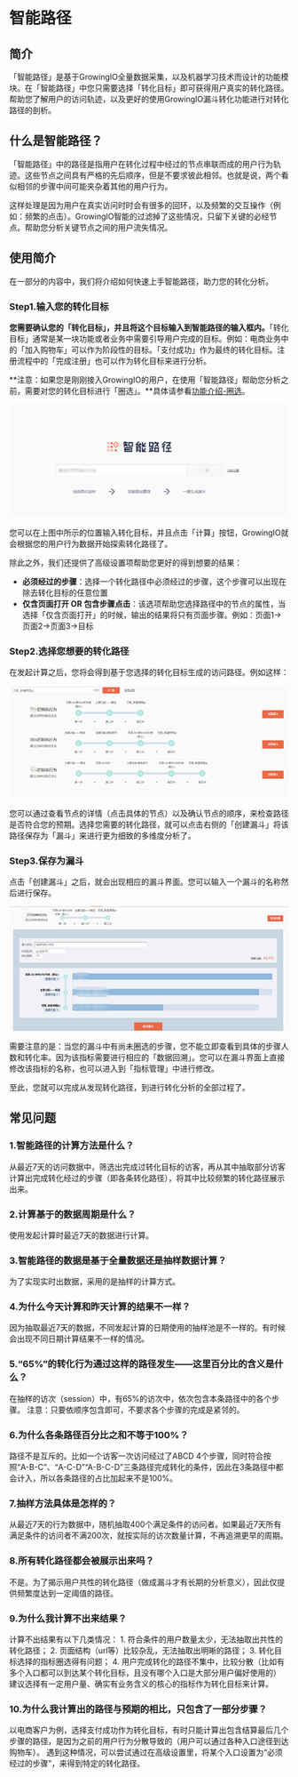# 智能路径

## 简介

「智能路径」是基于GrowingIO全量数据采集，以及机器学习技术而设计的功能模块。在「智能路径」中您只需要选择「转化目标」即可获得用户真实的转化路径。帮助您了解用户的访问轨迹，以及更好的使用GrowingIO漏斗转化功能进行对转化路径的剖析。

## 什么是智能路径？

「智能路径」中的路径是指用户在转化过程中经过的节点串联而成的用户行为轨迹。这些节点之间具有严格的先后顺序，但是不要求彼此相邻。也就是说，两个看似相邻的步骤中间可能夹杂着其他的用户行为。

这样处理是因为用户在真实访问时时会有很多的回环，以及频繁的交互操作（例如：频繁的点击）。GrowingIO智能的过滤掉了这些情况，只留下关键的必经节点。帮助您分析关键节点之间的用户流失情况。

## 使用简介

在一部分的内容中，我们将介绍如何快速上手智能路径，助力您的转化分析。

### Step1.输入您的转化目标

**您需要确认您的「转化目标」，并且将这个目标输入到智能路径的输入框内。**「转化目标」通常是某一块功能或者业务中需要引导用户完成的目标。例如：电商业务中的「加入购物车」可以作为阶段性的目标。「支付成功」作为最终的转化目标。注册流程中的「完成注册」也可以作为转化目标来进行分析。

**注意：如果您是刚刚接入GrowingIO的用户，在使用「智能路径」帮助您分析之前，需要对您的转化目标进行「圈选」。**具体请参看[功能介绍-圈选](../shu-ju-shi-shi/quan-xuan/)。

![](../.gitbook/assets/1%20%284%29.png)

您可以在上图中所示的位置输入转化目标，并且点击「计算」按钮，GrowingIO就会根据您的用户行为数据开始探索转化路径了。

除此之外，我们还提供了高级设置项帮助您更好的得到想要的结果：

* **必须经过的步骤**：选择一个转化路径中必须经过的步骤，这个步骤可以出现在除去转化目标的任意位置
* **仅含页面打开 OR 包含步骤点击**：该选项帮助您选择路径中的节点的属性，当选择「仅含页面打开」的时候，输出的结果将只有页面步骤。例如：页面1-&gt;页面2-&gt;页面3-&gt;目标

### Step2.选择您想要的转化路径

在发起计算之后，您将会得到基于您选择的转化目标生成的访问路径。例如这样：

![](../.gitbook/assets/2%20%282%29.png)

您可以通过查看节点的详情（点击具体的节点）以及确认节点的顺序，来检查路径是否符合您的预期。选择您需要的转化路径，就可以点击右侧的「创建漏斗」将该路径保存为「漏斗」来进行更为细致的多维度分析了。

### Step3.保存为漏斗

点击「创建漏斗」之后，就会出现相应的漏斗界面。您可以输入一个漏斗的名称然后进行保存。 

![](../.gitbook/assets/3%20%281%29.png)

需要注意的是：当您的漏斗中有尚未圈选的步骤，您不能立即查看到具体的步骤人数和转化率。因为该指标需要进行相应的「数据回溯」。您可以在漏斗界面上直接修改该指标的名称，也可以进入到「指标管理」中进行修改。

至此，您就可以完成从发现转化路径，到进行转化分析的全部过程了。

## 常见问题

### 1.智能路径的计算方法是什么？

从最近7天的访问数据中，筛选出完成过转化目标的访客，再从其中抽取部分访客计算出完成转化经过的步骤（即各条转化路径），将其中比较频繁的转化路径展示出来。

### 2.计算基于的数据周期是什么？

使用发起计算时最近7天的数据进行计算。

### 3.智能路径的数据是基于全量数据还是抽样数据计算？

为了实现实时出数据，采用的是抽样的计算方式。

### 4.为什么今天计算和昨天计算的结果不一样？

因为抽取最近7天的数据，不同发起计算的日期使用的抽样池是不一样的。有时候会出现不同日期计算结果不一样的情况。

### 5.“65%”的转化行为通过这样的路径发生——这里百分比的含义是什么？

在抽样的访次（session）中，有65%的访次中，依次包含本条路径中的各个步骤。 注意：只要依顺序包含即可，不要求各个步骤的完成是紧邻的。

### 6.为什么各条路径百分比之和不等于100%？

路径不是互斥的。比如一个访客一次访问经过了ABCD 4个步骤，同时符合按照“A-B-C”、“A-C-D”“A-B-C-D”三条路径完成转化的条件，因此在3条路径中都会计入，所以各条路径的占比加起来不是100%。

### 7.抽样方法具体是怎样的？

从最近7天的行为数据中，随机抽取400个满足条件的访问者。如果最近7天所有满足条件的访问者不满200次，就按实际的访次数量计算，不再追溯更早的周期。

### 8.所有转化路径都会被展示出来吗？

不是。为了揭示用户共性的转化路径（做成漏斗才有长期的分析意义），因此仅提供频繁度达到一定阈值的路径。

### 9.为什么我计算不出来结果？

计算不出结果有以下几类情况： 1. 符合条件的用户数量太少，无法抽取出共性的转化路径； 2. 页面结构（url等）比较杂乱，无法抽取出明晰的路径； 3. 转化目标选择的指标圈选得有问题； 4. 用户完成转化的路径不集中，比较分散（比如有多个入口都可以到达某个转化目标，且没有哪个入口是大部分用户偏好使用的） 建议选择有一定用户量、确实有业务含义的核心的指标作为转化目标来计算。

### 10.为什么我计算出的路径与预期的相比，只包含了一部分步骤？

以电商客户为例，选择支付成功作为转化目标，有时只能计算出包含结算最后几个步骤的路径，是因为之前的用户行为分散导致的（用户可以通过各种入口途径到达购物车）。 遇到这种情况，可以尝试通过在高级设置里，将某个入口设置为“必须经过的步骤”，来得到特定的转化路径。

